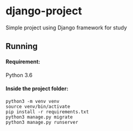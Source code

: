 # django-project
Simple project using Django framework for study

## Running

#### Requirement:
Python 3.6

#### Inside the project folder:
```
python3 -m venv venv
source venv/bin/activate
pip install -r requirements.txt
python3 manage.py migrate
python3 manage.py runserver
```
